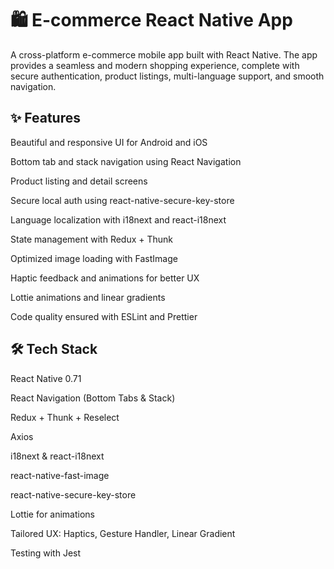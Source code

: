 # 🛍️ E-commerce React Native App

A cross-platform e-commerce mobile app built with React Native. The app provides a seamless and modern shopping experience, complete with secure authentication, product listings, multi-language support, and smooth navigation.

## ✨ Features

Beautiful and responsive UI for Android and iOS

Bottom tab and stack navigation using React Navigation

Product listing and detail screens

Secure local auth using react-native-secure-key-store

Language localization with i18next and react-i18next

State management with Redux + Thunk

Optimized image loading with FastImage

Haptic feedback and animations for better UX

Lottie animations and linear gradients

Code quality ensured with ESLint and Prettier

## 🛠️ Tech Stack

React Native 0.71

React Navigation (Bottom Tabs & Stack)

Redux + Thunk + Reselect

Axios

i18next & react-i18next

react-native-fast-image

react-native-secure-key-store

Lottie for animations

Tailored UX: Haptics, Gesture Handler, Linear Gradient

Testing with Jest
